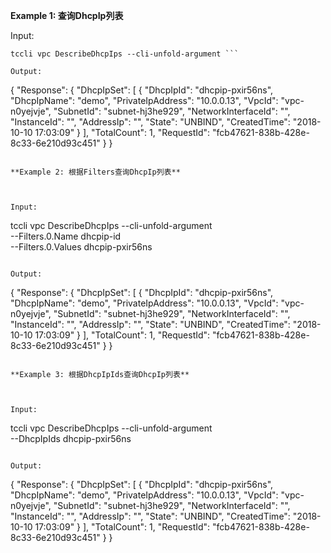 **Example 1: 查询DhcpIp列表**



Input: 

```
tccli vpc DescribeDhcpIps --cli-unfold-argument ```

Output: 
```
{
    "Response": {
        "DhcpIpSet": [
            {
                "DhcpIpId": "dhcpip-pxir56ns",
                "DhcpIpName": "demo",
                "PrivateIpAddress": "10.0.0.13",
                "VpcId": "vpc-n0yejvje",
                "SubnetId": "subnet-hj3he929",
                "NetworkInterfaceId": "",
                "InstanceId": "",
                "AddressIp": "",
                "State": "UNBIND",
                "CreatedTime": "2018-10-10 17:03:09"
            }
        ],
        "TotalCount": 1,
        "RequestId": "fcb47621-838b-428e-8c33-6e210d93c451"
    }
}
```

**Example 2: 根据Filters查询DhcpIp列表**



Input: 

```
tccli vpc DescribeDhcpIps --cli-unfold-argument  \
    --Filters.0.Name dhcpip-id \
    --Filters.0.Values dhcpip-pxir56ns
```

Output: 
```
{
    "Response": {
        "DhcpIpSet": [
            {
                "DhcpIpId": "dhcpip-pxir56ns",
                "DhcpIpName": "demo",
                "PrivateIpAddress": "10.0.0.13",
                "VpcId": "vpc-n0yejvje",
                "SubnetId": "subnet-hj3he929",
                "NetworkInterfaceId": "",
                "InstanceId": "",
                "AddressIp": "",
                "State": "UNBIND",
                "CreatedTime": "2018-10-10 17:03:09"
            }
        ],
        "TotalCount": 1,
        "RequestId": "fcb47621-838b-428e-8c33-6e210d93c451"
    }
}
```

**Example 3: 根据DhcpIpIds查询DhcpIp列表**



Input: 

```
tccli vpc DescribeDhcpIps --cli-unfold-argument  \
    --DhcpIpIds dhcpip-pxir56ns
```

Output: 
```
{
    "Response": {
        "DhcpIpSet": [
            {
                "DhcpIpId": "dhcpip-pxir56ns",
                "DhcpIpName": "demo",
                "PrivateIpAddress": "10.0.0.13",
                "VpcId": "vpc-n0yejvje",
                "SubnetId": "subnet-hj3he929",
                "NetworkInterfaceId": "",
                "InstanceId": "",
                "AddressIp": "",
                "State": "UNBIND",
                "CreatedTime": "2018-10-10 17:03:09"
            }
        ],
        "TotalCount": 1,
        "RequestId": "fcb47621-838b-428e-8c33-6e210d93c451"
    }
}
```

